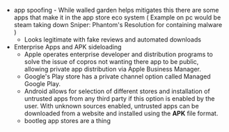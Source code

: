 * app spoofing - While walled garden helps mitigates this there are some apps that make it in the app store eco system ( Example on pc would be steam taking down Sniper: Phantom's Resolution for containing malware )
	* Looks legitimate with fake reviews and automated downloads 
* Enterprise Apps and APK sideloading
	* Apple operates enterprise developer and distribution programs to solve the issue of copros not wanting there app to be public, allowing private app distribution via Apple Business Manager.
	* Google's Play store has a private channel option called Managed Google Play.
	* Android allows for selection of different stores and installation of untrusted apps from any third party if this option is enabled by the user. With unknown sources enabled, untrusted apps can be downloaded from a website and installed using the **APK** file format.
	* bootleg app stores are a thing 